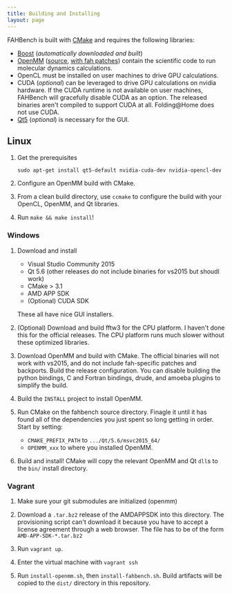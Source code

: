 ```yaml
---
title: Building and Installing
layout: page
---
```


FAHBench is built with [CMake] and requires the following libraries:

 - [Boost] (*automatically downloaded and built*)
 - [OpenMM] ([source], [with fah patches]) contain the scientific code to run molecular
   dynamics calculations.
 - OpenCL must be installed on user machines to drive GPU calculations.
 - CUDA (*optional*) can be leveraged to drive GPU calculations on nvidia
   hardware. If the CUDA runtime is not available on user machines,
   FAHBench will gracefully disable CUDA as an option. The released
   binaries aren't compiled to support CUDA at all. Folding@Home does not
   use CUDA.
 - [Qt5] (*optional*) is necessary for the GUI.

[CMake]: http://www.cmake.org/
[Boost]: http://www.boost.org/
[Qt5]: http://qt-project.org/
[OpenMM]: http://openmm.org/
[source]: http://github.com/pandegroup/openmm/
[with fah patches]: http://github.com/pandegroup/openmm/

Linux
-----

 1. Get the prerequisites

    ```
    sudo apt-get install qt5-default nvidia-cuda-dev nvidia-opencl-dev
    ```

 1. Configure an OpenMM build with CMake.

 1. From a clean build directory, use `ccmake` to configure the build with your
    OpenCL, OpenMM, and Qt libraries.

 1. Run `make && make install`!


### Windows

 1. Download and install 
      - Visual Studio Community 2015
      - Qt 5.6 (other releases do not include binaries for vs2015 but shoudl work)
      - CMake > 3.1
      - AMD APP SDK
      - (Optional) CUDA SDK

    These all have nice GUI installers.

 1. (Optional) Download and build fftw3 for the CPU platform. I haven't done
    this for the official releases. The CPU platform runs much slower without
    these optimized libraries.

 1. Download OpenMM and build with CMake. The official binaries will not work
    with vs2015, and do not include fah-specific patches and backports. Build
    the release configuration. You can disable building the python bindings, C
    and Fortran bindings, drude, and amoeba plugins to simplify the build.

 1. Build the `INSTALL` project to install OpenMM.

 1. Run CMake on the fahbench source directory. Finagle it until it has
    found all of the dependencies you just spent so long getting in order.
    Start by setting:
     
     - `CMAKE_PREFIX_PATH` to `.../Qt/5.6/msvc2015_64/`
     - `OPENMM_xxx` to where you installed OpenMM.

 1. Build and install! CMake will copy the relevant OpenMM and Qt `dll`s to
    the `bin/` install directory.

### Vagrant

 1. Make sure your git submodules are initialized (openmm)

 1. Download a `.tar.bz2` release of the AMDAPPSDK into this directory.
    The provisioning script can't download it because you have to accept
    a license agreement through a web browser. The file has to be of the form
    `AMD-APP-SDK-*.tar.bz2`

 1. Run `vagrant up`.

 1. Enter the virtual machine with `vagrant ssh`

 1. Run `install-openmm.sh`, then `install-fahbench.sh`. Build artifacts
    will be copied to the `dist/` directory in this repository.

